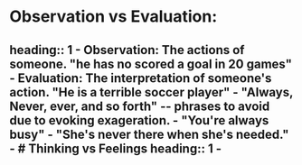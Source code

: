 # Observation vs Evaluation:
heading:: 1
	- Observation: The actions of someone. "he has no scored a goal in 20 games"
	- Evaluation: The interpretation of someone's action. "He is a terrible soccer player"
	- "Always, Never, ever, and so forth" -- phrases to avoid due to evoking exageration.
		- "You're always busy"
		- "She's never there when she's needed."
	- # Thinking vs Feelings
	  heading:: 1
	-
-